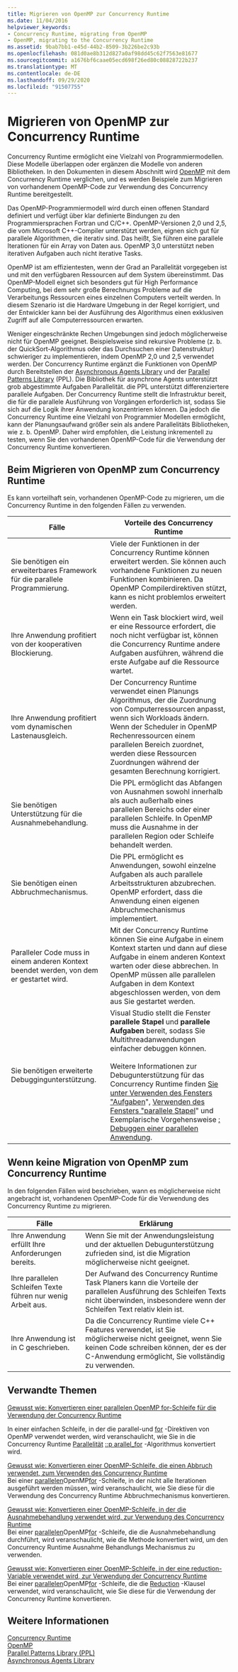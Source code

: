 ```yaml
---
title: Migrieren von OpenMP zur Concurrency Runtime
ms.date: 11/04/2016
helpviewer_keywords:
- Concurrency Runtime, migrating from OpenMP
- OpenMP, migrating to the Concurrency Runtime
ms.assetid: 9bab7bb1-e45d-44b2-8509-3b226be2c93b
ms.openlocfilehash: 081d0ae8b312d827a0af98dd45c62f7563e81677
ms.sourcegitcommit: a1676bf6caae05ecd698f26ed80c08828722b237
ms.translationtype: MT
ms.contentlocale: de-DE
ms.lasthandoff: 09/29/2020
ms.locfileid: "91507755"
---
```

# <a name="migrating-from-openmp-to-the-concurrency-runtime"></a>Migrieren von OpenMP zur Concurrency Runtime

Concurrency Runtime ermöglicht eine Vielzahl von Programmiermodellen. Diese Modelle überlappen oder ergänzen die Modelle von anderen Bibliotheken. In den Dokumenten in diesem Abschnitt wird [OpenMP](../../parallel/concrt/comparing-the-concurrency-runtime-to-other-concurrency-models.md#openmp) mit dem Concurrency Runtime verglichen, und es werden Beispiele zum Migrieren von vorhandenem OpenMP-Code zur Verwendung des Concurrency Runtime bereitgestellt.

Das OpenMP-Programmiermodell wird durch einen offenen Standard definiert und verfügt über klar definierte Bindungen zu den Programmiersprachen Fortran und C/C++. OpenMP-Versionen 2,0 und 2,5, die vom Microsoft C++-Compiler unterstützt werden, eignen sich gut für parallele Algorithmen, die iterativ sind. Das heißt, Sie führen eine parallele Iterationen für ein Array von Daten aus. OpenMP 3,0 unterstützt neben iterativen Aufgaben auch nicht iterative Tasks.

OpenMP ist am effizientesten, wenn der Grad an Parallelität vorgegeben ist und mit den verfügbaren Ressourcen auf dem System übereinstimmt. Das OpenMP-Modell eignet sich besonders gut für High Performance Computing, bei dem sehr große Berechnungs Probleme auf die Verarbeitungs Ressourcen eines einzelnen Computers verteilt werden. In diesem Szenario ist die Hardware Umgebung in der Regel korrigiert, und der Entwickler kann bei der Ausführung des Algorithmus einen exklusiven Zugriff auf alle Computerressourcen erwarten.

Weniger eingeschränkte Rechen Umgebungen sind jedoch möglicherweise nicht für OpenMP geeignet. Beispielsweise sind rekursive Probleme (z. b. der QuickSort-Algorithmus oder das Durchsuchen einer Datenstruktur) schwieriger zu implementieren, indem OpenMP 2,0 und 2,5 verwendet werden. Der Concurrency Runtime ergänzt die Funktionen von OpenMP durch Bereitstellen der [Asynchronous Agents Library](../../parallel/concrt/asynchronous-agents-library.md) und der [Parallel Patterns Library](../../parallel/concrt/parallel-patterns-library-ppl.md) (PPL). Die Bibliothek für asynchrone Agents unterstützt grob abgestimmte Aufgaben Parallelität. die PPL unterstützt differenziertere parallele Aufgaben. Der Concurrency Runtime stellt die Infrastruktur bereit, die für die parallele Ausführung von Vorgängen erforderlich ist, sodass Sie sich auf die Logik ihrer Anwendung konzentrieren können. Da jedoch die Concurrency Runtime eine Vielzahl von Programmier Modellen ermöglicht, kann der Planungsaufwand größer sein als andere Parallelitäts Bibliotheken, wie z. b. OpenMP. Daher wird empfohlen, die Leistung inkrementell zu testen, wenn Sie den vorhandenen OpenMP-Code für die Verwendung der Concurrency Runtime konvertieren.

## <a name="when-to-migrate-from-openmp-to-the-concurrency-runtime"></a>Beim Migrieren von OpenMP zum Concurrency Runtime

Es kann vorteilhaft sein, vorhandenen OpenMP-Code zu migrieren, um die Concurrency Runtime in den folgenden Fällen zu verwenden.

|Fälle|Vorteile des Concurrency Runtime|
|-----------|-------------------------------------------|
|Sie benötigen ein erweiterbares Framework für die parallele Programmierung.|Viele der Funktionen in der Concurrency Runtime können erweitert werden. Sie können auch vorhandene Funktionen zu neuen Funktionen kombinieren. Da OpenMP Compilerdirektiven stützt, kann es nicht problemlos erweitert werden.|
|Ihre Anwendung profitiert von der kooperativen Blockierung.|Wenn ein Task blockiert wird, weil er eine Ressource erfordert, die noch nicht verfügbar ist, können die Concurrency Runtime andere Aufgaben ausführen, während die erste Aufgabe auf die Ressource wartet.|
|Ihre Anwendung profitiert vom dynamischen Lastenausgleich.|Der Concurrency Runtime verwendet einen Planungs Algorithmus, der die Zuordnung von Computerressourcen anpasst, wenn sich Workloads ändern. Wenn der Scheduler in OpenMP Rechenressourcen einem parallelen Bereich zuordnet, werden diese Ressourcen Zuordnungen während der gesamten Berechnung korrigiert.|
|Sie benötigen Unterstützung für die Ausnahmebehandlung.|Die PPL ermöglicht das Abfangen von Ausnahmen sowohl innerhalb als auch außerhalb eines parallelen Bereichs oder einer parallelen Schleife. In OpenMP muss die Ausnahme in der parallelen Region oder Schleife behandelt werden.|
|Sie benötigen einen Abbruchmechanismus.|Die PPL ermöglicht es Anwendungen, sowohl einzelne Aufgaben als auch parallele Arbeitsstrukturen abzubrechen. OpenMP erfordert, dass die Anwendung einen eigenen Abbruchmechanismus implementiert.|
|Paralleler Code muss in einem anderen Kontext beendet werden, von dem er gestartet wird.|Mit der Concurrency Runtime können Sie eine Aufgabe in einem Kontext starten und dann auf diese Aufgabe in einem anderen Kontext warten oder diese abbrechen. In OpenMP müssen alle parallelen Aufgaben in dem Kontext abgeschlossen werden, von dem aus Sie gestartet werden.|
|Sie benötigen erweiterte Debuggingunterstützung.|Visual Studio stellt die Fenster **parallele Stapel** und **parallele Aufgaben** bereit, sodass Sie Multithreadanwendungen einfacher debuggen können.<br /><br /> Weitere Informationen zur Debugunterstützung für das Concurrency Runtime finden [Sie unter Verwenden des Fensters "Aufgaben](/visualstudio/debugger/using-the-tasks-window)", [Verwenden des Fensters "parallele Stapel](/visualstudio/debugger/using-the-parallel-stacks-window)" und Exemplarische Vorgehensweise [: Debuggen einer parallelen Anwendung](/visualstudio/debugger/walkthrough-debugging-a-parallel-application).|

## <a name="when-not-to-migrate-from-openmp-to-the-concurrency-runtime"></a>Wenn keine Migration von OpenMP zum Concurrency Runtime

In den folgenden Fällen wird beschrieben, wann es möglicherweise nicht angebracht ist, vorhandenen OpenMP-Code für die Verwendung des Concurrency Runtime zu migrieren.

|Fälle|Erklärung|
|-----------|-----------------|
|Ihre Anwendung erfüllt Ihre Anforderungen bereits.|Wenn Sie mit der Anwendungsleistung und der aktuellen Debugunterstützung zufrieden sind, ist die Migration möglicherweise nicht geeignet.|
|Ihre parallelen Schleifen Texte führen nur wenig Arbeit aus.|Der Aufwand des Concurrency Runtime Task Planers kann die Vorteile der parallelen Ausführung des Schleifen Texts nicht überwinden, insbesondere wenn der Schleifen Text relativ klein ist.|
|Ihre Anwendung ist in C geschrieben.|Da die Concurrency Runtime viele C++ Features verwendet, ist Sie möglicherweise nicht geeignet, wenn Sie keinen Code schreiben können, der es der C-Anwendung ermöglicht, Sie vollständig zu verwenden.|

## <a name="related-topics"></a>Verwandte Themen

[Gewusst wie: Konvertieren einer parallelen OpenMP for-Schleife für die Verwendung der Concurrency Runtime](../../parallel/concrt/how-to-convert-an-openmp-parallel-for-loop-to-use-the-concurrency-runtime.md)

In einer einfachen Schleife, in der die parallel-und [for](../openmp/reference/openmp-directives.md#for-openmp) -Direktiven von OpenMP verwendet werden, wird veranschaulicht, wie Sie in die Concurrency Runtime [Parallelität](../../parallel/concrt/how-to-use-parallel-invoke-to-write-a-parallel-sort-routine.md#parallel) [::p arallel_for](reference/concurrency-namespace-functions.md#parallel_for) -Algorithmus konvertiert wird.

[Gewusst wie: Konvertieren einer OpenMP-Schleife, die einen Abbruch verwendet, zum Verwenden des Concurrency Runtime](../../parallel/concrt/convert-an-openmp-loop-that-uses-cancellation.md)<br/>
Bei einer [parallelen](../../parallel/concrt/how-to-use-parallel-invoke-to-write-a-parallel-sort-routine.md#parallel)OpenMP[for](../openmp/reference/openmp-directives.md#for-openmp) -Schleife, in der nicht alle Iterationen ausgeführt werden müssen, wird veranschaulicht, wie Sie diese für die Verwendung des Concurrency Runtime Abbruchmechanismus konvertieren.

[Gewusst wie: Konvertieren einer OpenMP-Schleife, in der die Ausnahmebehandlung verwendet wird, zur Verwendung des Concurrency Runtime](../../parallel/concrt/convert-an-openmp-loop-that-uses-exception-handling.md)<br/>
Bei einer [parallelen](../../parallel/concrt/how-to-use-parallel-invoke-to-write-a-parallel-sort-routine.md#parallel)OpenMP[for](../openmp/reference/openmp-directives.md#for-openmp) -Schleife, die die Ausnahmebehandlung durchführt, wird veranschaulicht, wie die Methode konvertiert wird, um den Concurrency Runtime Ausnahme Behandlungs Mechanismus zu verwenden.

[Gewusst wie: Konvertieren einer OpenMP-Schleife, in der eine reduction-Variable verwendet wird, zur Verwendung der Concurrency Runtime](../../parallel/concrt/convert-an-openmp-loop-that-uses-a-reduction-variable.md)<br/>
Bei einer [parallelen](../../parallel/concrt/how-to-use-parallel-invoke-to-write-a-parallel-sort-routine.md#parallel)OpenMP[for](../openmp/reference/openmp-directives.md#for-openmp) -Schleife, die die [Reduction](../openmp/reference/openmp-clauses.md#reduction) -Klausel verwendet, wird veranschaulicht, wie Sie diese für die Verwendung der Concurrency Runtime konvertieren.

## <a name="see-also"></a>Weitere Informationen

[Concurrency Runtime](../../parallel/concrt/concurrency-runtime.md)<br/>
[OpenMP](../../parallel/concrt/comparing-the-concurrency-runtime-to-other-concurrency-models.md#openmp)<br/>
[Parallel Patterns Library (PPL)](../../parallel/concrt/parallel-patterns-library-ppl.md)<br/>
[Asynchronous Agents Library](../../parallel/concrt/asynchronous-agents-library.md)

